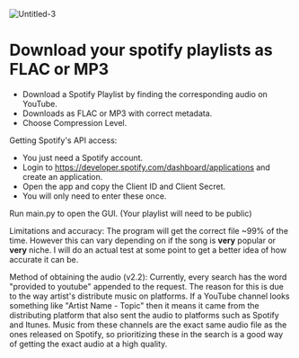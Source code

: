 ![Untitled-3](https://user-images.githubusercontent.com/92749103/184211319-5d444455-b21e-4d9c-ae07-5fced0d56e06.png)
# Download your spotify playlists as FLAC or MP3

- Download a Spotify Playlist by finding the corresponding audio on YouTube.
- Downloads as FLAC or MP3 with correct metadata.
- Choose Compression Level.

Getting Spotify's API access:   
- You just need a Spotify account.
- Login to https://developer.spotify.com/dashboard/applications and create an application.
- Open the app and copy the Client ID and Client Secret.
- You will only need to enter these once.
  
Run main.py to open the GUI.
(Your playlist will need to be public)

Limitations and accuracy:
The program will get the correct file ~99% of the time. However this can vary depending on if the song is **very** popular or **very** niche. I will do an actual test at some point to get a better idea of how accurate it can be.

Method of obtaining the audio (v2.2):
Currently, every search has the word "provided to youtube" appended to the request. The reason for this is due to the way artist's distribute music on platforms.
If a YouTube channel looks something like "Artist Name - Topic" then it means it came from the distributing platform that also sent the audio to platforms such as Spotify and Itunes.
Music from these channels are the exact same audio file as the ones released on Spotify, so prioritizing these in the search is a good way of getting the exact audio at a high quality. 
